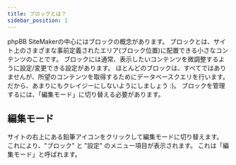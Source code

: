 ```yaml
---
title: ブロックとは？
sidebar_position: 1
---
```


phpBB SiteMakerの中心にはブロックの概念があります。 ブロックとは、サイト上のさまざまな事前定義されたエリア(ブロック位置)に配置できる小さなコンテンツのことです。 ブロックには通常、表示したいコンテンツを微調整するように設定/変更できる設定があります。 ほとんどのブロックは、すべてではありませんが、所望のコンテンツを取得するためにデータベースクエリを行います。 だから、あまりにもクレイジーにしないようにしましょう :)。 ブロックを管理するには、「編集モード」に切り替える必要があります。

## 編集モード
サイトの右上にある鉛筆アイコンをクリックして編集モードに切り替えます。 これにより、"ブロック" と "設定" のメニュー項目が表示されます。 これは「編集モード」と呼ばれます。
